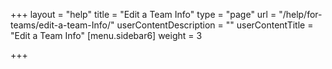 +++
layout = "help"
title = "Edit a Team Info"
type = "page"
url = "/help/for-teams/edit-a-team-Info/"
userContentDescription = ""
userContentTitle = "Edit a Team Info"
[menu.sidebar6]
weight = 3

+++
